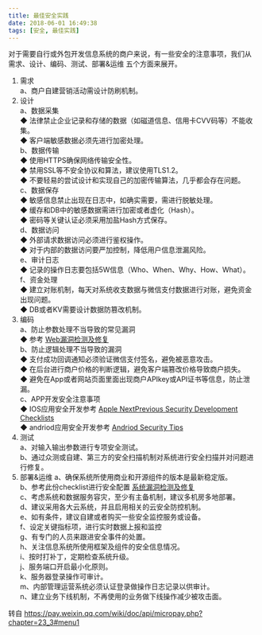 ```yaml
---
title: 最佳安全实践
date: 2018-06-01 16:49:38
tags: [安全, 最佳实践]
---
```

对于需要自行或外包开发信息系统的商户来说，有一些安全的注意事项，我们从 需求、设计、编码、测试、部署&运维 五个方面来展开。  
1. 需求  
     a、商户自建营销活动需设计防刷机制。  
2. 设计  
     a、数据采集  
◆ 法律禁止企业记录和存储的数据（如磁道信息、信用卡CVV码等）不能收集。  
◆ 客户端敏感数据必须先进行加密处理。  
     b、数据传输  
◆ 使用HTTPS确保网络传输安全性。  
◆ 禁用SSL等不安全协议和算法，建议使用TLS1.2。  
◆ 不要轻易的尝试设计和实现自己的加密传输算法，几乎都会存在问题。  
     c、数据保存  
◆ 敏感信息禁止出现在日志中，如确实需要，需进行脱敏处理。  
◆ 缓存和DB中的敏感数据需进行加密或者虚化（Hash）。  
◆ 密码等关键认证必须采用加盐Hash方式保存。  
     d、数据访问  
◆ 外部请求数据访问必须进行鉴权操作。  
◆ 对于内部的数据访问要严加控制，降低用户信息泄漏风险。  
     e、审计日志  
◆ 记录的操作日志要包括5W信息（Who、When、Why、How、What）。  
     f、资金处理  
◆ 建立对账机制，每天对系统收支数据与微信支付数据进行对账，避免资金出现问题。  
◆ DB或者KV需要设计数据防篡改机制。  
3. 编码  
     a、防止参数处理不当导致的常见漏洞  
◆ 参考 [Web漏洞检测及修复](http://wiki.open.qq.com/wiki/Web漏洞检测及修复)  
     b、防止逻辑处理不当导致的漏洞  
◆ 支付成功回调通知必须验证微信支付签名，避免被恶意攻击。  
◆ 在后台进行商户价格的判断逻辑，避免客户端篡改价格导致商户损失。  
◆ 避免在App或者网站页面里面出现商户APIkey或API证书等信息，防止泄漏。  
     c、APP开发安全注意事项  
◆ IOS应用安全开发参考 [Apple NextPrevious Security Development Checklists](https://developer.apple.com/library/content/documentation/Security/Conceptual/SecureCodingGuide/SecurityDevelopmentChecklists/SecurityDevelopmentChecklists.html)  
◆ andriod应用安全开发参考 [Andriod Security Tips](https://developer.android.com/training/articles/security-tips.html)
4. 测试  
     a、对输入输出参数进行专项安全测试。  
     b、通过众测或自建、第三方的安全扫描机制对系统进行安全扫描并对问题进行修复。
5. 部署&运维
     a、确保系统所使用商业和开源组件的版本是最新稳定版。  
     b、参考此份checklist进行安全配置 [系统漏洞检测及修复](http://wiki.open.qq.com/wiki/系统漏洞检测及修复)  
     c、考虑系统和数据服务容灾，至少有主备机制，建议多机房多地部署。  
     d、建议采用各大云系统，并且启用相关的云安全防控机制。  
     e、如有条件，建议自建或者购买一些安全监控服务或设备。  
     f、设定关键指标项，进行实时数据上报和监控  
     g、有专门的人员来跟进安全事件的处置。  
     h、关注信息系统所使用框架及组件的安全信息情况。  
     i、按时打补丁，定期检查系统升级。  
     j、服务端口开启最小化原则。  
     k、服务器登录操作可审计。  
     m、内部管理运营系统必须认证登录做操作日志记录以供审计。  
     n、建立业务下线机制，不再使用的业务做下线操作减少被攻击面。  


转自 https://pay.weixin.qq.com/wiki/doc/api/micropay.php?chapter=23_3#menu1